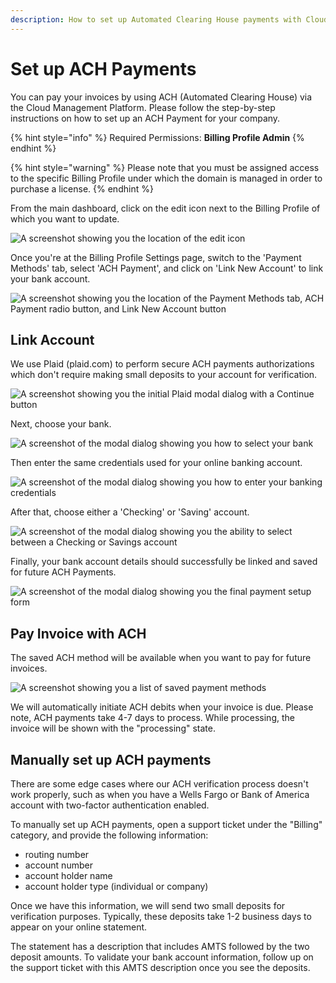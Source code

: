 ```yaml
---
description: How to set up Automated Clearing House payments with Cloud Management Platform
---
```


# Set up ACH Payments

You can pay your invoices by using ACH (Automated Clearing House) via the Cloud Management Platform. Please follow the step-by-step instructions on how to set up an ACH Payment for your company.

{% hint style="info" %}
Required Permissions: **Billing Profile Admin**
{% endhint %}

{% hint style="warning" %}
Please note that you must be assigned access to the specific Billing Profile under which the domain is managed in order to purchase a license.
{% endhint %}

From the main dashboard, click on the edit icon next to the Billing Profile of which you want to update.

![A screenshot showing you the location of the edit icon](<../.gitbook/assets/update-billing-profile-2- (4) (4) (1) (1) (1).png>)

Once you're at the Billing Profile Settings page, switch to the 'Payment Methods' tab, select 'ACH Payment', and click on 'Link New Account' to link your bank account.

![A screenshot showing you the location of the Payment Methods tab, ACH Payment radio button, and Link New Account button](../.gitbook/assets/ach1.png)

## Link Account

We use Plaid (plaid.com) to perform secure ACH payments authorizations which don't require making small deposits to your account for verification.

![A screenshot showing you the initial Plaid modal dialog with a Continue button](../.gitbook/assets/ach2.png)

Next, choose your bank.

![A screenshot of the modal dialog showing you how to select your bank](../.gitbook/assets/ach3.png)

Then enter the same credentials used for your online banking account.

![A screenshot of the modal dialog showing you how to enter your banking credentials](../.gitbook/assets/ach4.png)

After that, choose either a 'Checking' or 'Saving' account.

![A screenshot of the modal dialog showing you the ability to select between a Checking or Savings account](../.gitbook/assets/ach6.png)

Finally, your bank account details should successfully be linked and saved for future ACH Payments.

![A screenshot of the modal dialog showing you the final payment setup form](../.gitbook/assets/ach7.png)

## Pay Invoice with ACH

The saved ACH method will be available when you want to pay for future invoices.

![A screenshot showing you a list of saved payment methods](../.gitbook/assets/ach8.png)

We will automatically initiate ACH debits when your invoice is due. Please note, ACH payments take 4-7 days to process. While processing, the invoice will be shown with the "processing" state.

## Manually set up ACH payments

There are some edge cases where our ACH verification process doesn't work properly, such as when you have a Wells Fargo or Bank of America account with two-factor authentication enabled.

To manually set up ACH payments, open a support ticket under the "Billing" category, and provide the following information:

* routing number
* account number
* account holder name
* account holder type (individual or company)

Once we have this information, we will send two small deposits for verification purposes. Typically, these deposits take 1-2 business days to appear on your online statement.

The statement has a description that includes AMTS followed by the two deposit amounts. To validate your bank account information, follow up on the support ticket with this AMTS description once you see the deposits.
